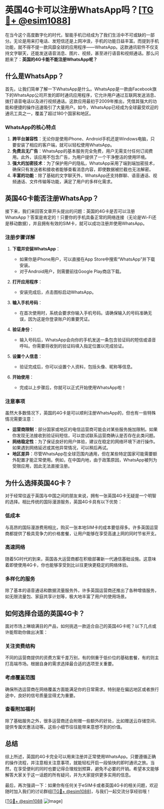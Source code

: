 # 英国4G卡可以注册WhatsApp吗？[[TG💪+ @esim1088](https://t.me/s/esim1088)]

在当今这个高度数字化的时代，智能手机已经成为了我们生活中不可或缺的一部分。无论是用来打电话、发短信还是上网冲浪，手机的功能日益丰富。而提到手机功能，就不得不提一款风靡全球的应用程序——WhatsApp。这款通讯软件不仅支持文字聊天，还能发送语音消息、图片、视频，甚至进行语音和视频通话。那么问题来了：**英国的4G卡能不能注册WhatsApp呢？**

## 什么是WhatsApp？

首先，让我们简单了解一下WhatsApp是什么。WhatsApp是一款由Facebook旗下的WhatsApp公司开发的即时通讯应用程序，它允许用户通过互联网发送消息、拨打语音电话以及进行视频通话。这款应用最初于2009年推出，凭借其强大的功能和便捷的操作迅速吸引了大量用户。如今，WhatsApp已经成为全球最受欢迎的通讯工具之一，覆盖了超过180个国家和地区。

### WhatsApp的核心特点

1. **跨平台兼容性**：无论你是使用iPhone、Android手机还是Windows电脑，只要安装了相应的客户端，就可以轻松使用WhatsApp。
2. **免费且无广告**：WhatsApp的基本服务完全免费，用户无需支付任何订阅费用。此外，该应用不包含广告，为用户提供了一个干净整洁的使用环境。
3. **强大的加密技术**：为了保护用户的隐私，WhatsApp采用了端到端加密技术，确保只有发送者和接收者能够查看消息内容，即使数据被拦截也无法解密。
4. **丰富的功能**：除了基础的文字聊天外，WhatsApp还支持群聊、语音通话、视频通话、文件传输等功能，满足了用户的多样化需求。

## 英国4G卡能否注册WhatsApp？

接下来，我们来回答文章开头提出的问题：英国的4G卡是否可以注册WhatsApp？答案是肯定的！只要你的手机具备正常的网络连接（无论是Wi-Fi还是移动数据），并且拥有有效的SIM卡，就可以成功注册并使用WhatsApp。

### 注册步骤详解

1. **下载并安装WhatsApp**：
   - 如果你是iPhone用户，可以直接在App Store中搜索“WhatsApp”并下载安装。
   - 对于Android用户，则需要前往Google Play商店下载。

2. **打开应用程序**：
   - 安装完成后，点击图标启动WhatsApp。

3. **输入手机号码**：
   - 在首次使用时，系统会要求你输入手机号码。请确保输入的号码准确无误，因为这是你登录账户的重要凭证。

4. **验证身份**：
   - 输入号码后，WhatsApp会向你的手机发送一条包含验证码的短信或语音呼叫。你需要将收到的验证码填入指定位置以完成验证。

5. **设置个人信息**：
   - 验证完成后，你可以设置个人资料，包括头像、昵称等信息。

6. **开始使用**：
   - 完成以上步骤后，你就可以正式开始使用WhatsApp啦！

### 注意事项

虽然大多数情况下，英国的4G卡是可以顺利注册WhatsApp的，但也有一些特殊情况需要注意：

- **运营商限制**：部分国家或地区的电信运营商可能会对某些服务施加限制。如果你发现无法接收到验证码短信，可以尝试联系运营商确认是否存在此类问题。
- **网络稳定性**：为了保证良好的用户体验，建议在稳定的网络环境下进行操作。如果遇到网络延迟或其他异常情况，可以稍后再试。
- **地区差异**：尽管WhatsApp在全球范围内通用，但在某些特定国家可能需要额外配置才能正常使用。例如，在中国内地，由于政策原因，WhatsApp被列为受限应用，因此无法直接注册。

## 为什么选择英国4G卡？

对于经常往返于英国与中国之间的朋友来说，拥有一张英国4G卡无疑是一个明智的选择。相比传统的国际漫游服务，英国4G卡具有以下优势：

### 低成本

与高昂的国际漫游费用相比，购买一张本地SIM卡的成本要低得多。许多英国运营商都提供了极具竞争力的价格套餐，让用户能够在享受高速上网的同时节省开支。

### 高速网络

随着5G时代的到来，英国各大运营商都在积极部署新一代通信基础设施。这意味着即使使用4G卡，你也能够享受到比以往更快更稳定的网络体验。

### 多样化的服务

除了基本的语音通话和数据流量服务外，许多英国运营商还推出了各种增值服务，如无限流量包、家庭共享计划等，极大地丰富了用户的使用场景。

## 如何选择合适的英国4G卡？

面对市场上琳琅满目的产品，如何挑选一款适合自己的英国4G卡呢？以下几点或许能帮助你做出决策：

### 关注资费结构

不同的运营商提供的资费方案千差万别，有的侧重于低价位的基础套餐，有的则主打高端市场。根据自身的需求选择最合适的选项至关重要。

### 考虑覆盖范围

确保所选运营商在网络覆盖方面能满足你的日常需求。特别是在偏远地区或者旅行途中，良好的信号质量显得尤为重要。

### 查看附加福利

除了基础服务之外，很多运营商还会附赠一些额外的好处，比如赠送云存储空间、提供专属优惠活动等。这些小细节往往能带来意想不到的价值。

## 总结

综上所述，英国的4G卡完全可以用来注册并正常使用WhatsApp。只要遵循正确的操作流程，并注意相关注意事项，就能轻松开启一段愉快的即时通讯之旅。当然，在享受便利的同时也要记得合理规划预算，避免不必要的开销。希望本文能够解答大家关于这一话题的所有疑问，并为大家提供更多实用的信息。

最后，再次强调一下：如果你有任何关于eSIM卡或者英国4G卡的相关问题，欢迎随时加入我们的讨论群组[[TG💪+ @esim1088](https://t.me/s/esim1088)]，与我们一起交流分享经验哦！

[[TG💪+ @esim1088](https://t.me/s/esim1088) ![Image](https://i.postimg.cc/4NQfJmqS/Snipaste-2025-05-13-00-14-12.png)]
